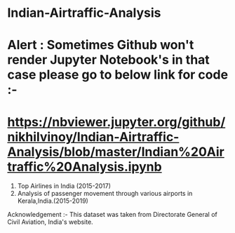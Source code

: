 # Indian-Airtraffic-Analysis
# Alert : Sometimes Github won't render Jupyter Notebook's in that case please go to below link for code :-
# https://nbviewer.jupyter.org/github/nikhilvinoy/Indian-Airtraffic-Analysis/blob/master/Indian%20Airtraffic%20Analysis.ipynb


1) Top Airlines in India (2015-2017)
2) Analysis of passenger movement through various airports in Kerala,India.(2015-2019)



Acknowledgement :-
This dataset was taken from Directorate General of Civil Aviation, India's website.
